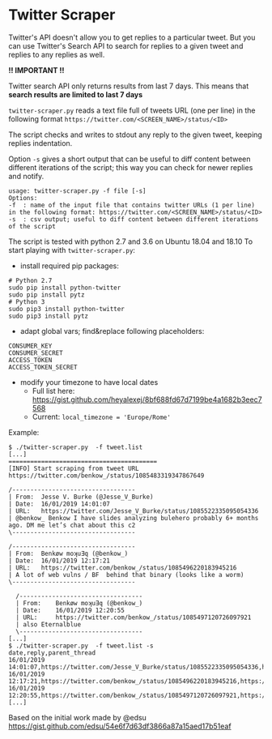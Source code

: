 # Twitter Scraper
Twitter's API doesn't allow you to get replies to a particular tweet. 
But you can use Twitter's Search API to search for replies to a given tweet and replies to any replies as well.

__!! IMPORTANT !!__

Twitter search API only returns results from last 7 days. This means that __search results are limited to last 7 days__

```twitter-scraper.py``` reads a text file full of tweets URL (one per line) in the following format 
```https://twitter.com/<SCREEN_NAME>/status/<ID>```

The script checks and writes to stdout any reply to the given tweet, keeping replies indentation.

Option ```-s``` gives a short output that can be useful to diff content between different iterations of the script; this way you can check for newer replies and notify.

```$ ./twitter-scraper.py -h
usage: twitter-scraper.py -f file [-s]
Options:
-f  : name of the input file that contains twitter URLs (1 per line) in the following format: https://twitter.com/<SCREEN_NAME>/status/<ID>
-s  : csv output; useful to diff content between different iterations of the script
```
The script is tested with python 2.7 and 3.6 on Ubuntu 18.04 and 18.10 
To start playing with ```twitter-scraper.py```:
* install required pip packages:
```
# Python 2.7
sudo pip install python-twitter
sudo pip install pytz
# Python 3
sudo pip3 install python-twitter
sudo pip3 install pytz
```
* adapt global vars; find&replace following placeholders:
```
CONSUMER_KEY
CONSUMER_SECRET
ACCESS_TOKEN
ACCESS_TOKEN_SECRET
```
* modify your timezone to have local dates
  * Full list here: https://gist.github.com/heyalexej/8bf688fd67d7199be4a1682b3eec7568
  * Current: ```local_timezone = 'Europe/Rome'```

Example:
```
$ ./twitter-scraper.py  -f tweet.list
[...]
=========================================
[INFO] Start scraping from tweet URL https://twitter.com/benkow_/status/1085483319347867649

/----------------------------------
| From:	 Jesse V. Burke (@Jesse_V_Burke)
| Date:	 16/01/2019 14:01:07
| URL:	 https://twitter.com/Jesse_V_Burke/status/1085522335095054336
| @benkow_ Benkow I have slides analyzing bulehero probably 6+ months ago. DM me let’s chat about this c2
\----------------------------------

/----------------------------------
| From:	 Benkøw moʞuƎq (@benkow_)
| Date:	 16/01/2019 12:17:21
| URL:	 https://twitter.com/benkow_/status/1085496220183945216
| A lot of web vulns / BF  behind that binary (looks like a worm)
\----------------------------------

  /----------------------------------
  | From:	 Benkøw moʞuƎq (@benkow_)
  | Date:	 16/01/2019 12:20:55
  | URL:	 https://twitter.com/benkow_/status/1085497120726097921
  | also Eternalblue
  \----------------------------------
[...]
$ ./twitter-scraper.py  -f tweet.list -s
date,reply,parent_thread
16/01/2019 14:01:07,https://twitter.com/Jesse_V_Burke/status/1085522335095054336,https://twitter.com/benkow_/status/1085483319347867649
16/01/2019 12:17:21,https://twitter.com/benkow_/status/1085496220183945216,https://twitter.com/benkow_/status/1085483319347867649
16/01/2019 12:20:55,https://twitter.com/benkow_/status/1085497120726097921,https://twitter.com/benkow_/status/1085483319347867649
[...]

```
Based on the initial work made by @edsu
https://gist.github.com/edsu/54e6f7d63df3866a87a15aed17b51eaf
